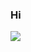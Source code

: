 ### Hi

![](https://github-readme-stats.vercel.app/api?username=Redish101&count_private=true&show_icons=true&icon_color=0366d6&text_color=24292e&bg_color=ffffff&hide_title=true)
